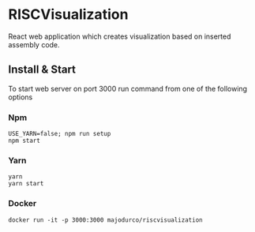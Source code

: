 # RISCVisualization
React web application which creates visualization based on inserted assembly code.

## Install & Start
To start web server on port 3000 run command from one of the following options

### Npm
```
USE_YARN=false; npm run setup
npm start
```
### Yarn
```
yarn
yarn start
```
### Docker
```
docker run -it -p 3000:3000 majodurco/riscvisualization
```
